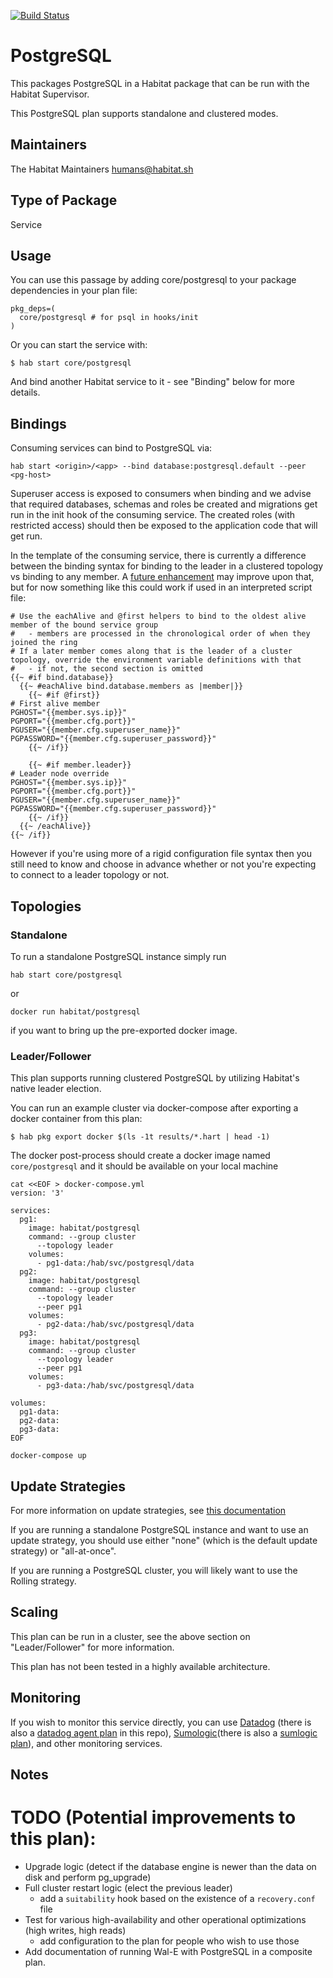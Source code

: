 [![Build Status](https://dev.azure.com/chefcorp-partnerengineering/Chef%20Base%20Plans/_apis/build/status/chef-base-plans.postgresql?branchName=master)](https://dev.azure.com/chefcorp-partnerengineering/Chef%20Base%20Plans/_build/latest?definitionId=69&branchName=master)

# PostgreSQL

This packages PostgreSQL in a Habitat package that can be run with the Habitat Supervisor.

This PostgreSQL plan supports standalone and clustered modes.

## Maintainers

The Habitat Maintainers humans@habitat.sh

## Type of Package

Service

## Usage

You can use this passage by adding core/postgresql to your package dependencies in your plan file:

```
pkg_deps=(
  core/postgresql # for psql in hooks/init
)
```

Or you can start the service with:

```
$ hab start core/postgresql
```

And bind another Habitat service to it - see "Binding" below for more details.

## Bindings

Consuming services can bind to PostgreSQL via:

```
hab start <origin>/<app> --bind database:postgresql.default --peer <pg-host>
```

Superuser access is exposed to consumers when binding and we advise that required databases, schemas and roles be created and migrations get run in the init hook of the consuming service. The created roles (with restricted access) should then be exposed to the application code that will get run.

In the template of the consuming service, there is currently a difference between the binding syntax for binding to the leader in a clustered topology vs binding to any member.  A [future enhancement](https://github.com/habitat-sh/habitat/issues/4127) may improve upon that, but for now something like this could work if used in an interpreted script file:

```
# Use the eachAlive and @first helpers to bind to the oldest alive member of the bound service group
#   - members are processed in the chronological order of when they joined the ring
# If a later member comes along that is the leader of a cluster topology, override the environment variable definitions with that
#   - if not, the second section is omitted
{{~ #if bind.database}}
  {{~ #eachAlive bind.database.members as |member|}}
    {{~ #if @first}}
# First alive member
PGHOST="{{member.sys.ip}}"
PGPORT="{{member.cfg.port}}"
PGUSER="{{member.cfg.superuser_name}}"
PGPASSWORD="{{member.cfg.superuser_password}}"
    {{~ /if}}

    {{~ #if member.leader}}
# Leader node override
PGHOST="{{member.sys.ip}}"
PGPORT="{{member.cfg.port}}"
PGUSER="{{member.cfg.superuser_name}}"
PGPASSWORD="{{member.cfg.superuser_password}}"
    {{~ /if}}
  {{~ /eachAlive}}
{{~ /if}}
```

However if you're using more of a rigid configuration file syntax then you still need to know and choose in advance whether or not you're expecting to connect to a leader topology or not.

## Topologies

### Standalone

To run a standalone PostgreSQL instance simply run
```
hab start core/postgresql
```
or
```
docker run habitat/postgresql
```
if you want to bring up the pre-exported docker image.

### Leader/Follower

This plan supports running clustered PostgreSQL by utilizing Habitat's native leader election.

You can run an example cluster via docker-compose after exporting a docker container from this plan:
```
$ hab pkg export docker $(ls -1t results/*.hart | head -1)
```

The docker post-process should create a docker image named `core/postgresql` and it should be available on your local machine

```
cat <<EOF > docker-compose.yml
version: '3'

services:
  pg1:
    image: habitat/postgresql
    command: --group cluster
      --topology leader
    volumes:
      - pg1-data:/hab/svc/postgresql/data
  pg2:
    image: habitat/postgresql
    command: --group cluster
      --topology leader
      --peer pg1
    volumes:
      - pg2-data:/hab/svc/postgresql/data
  pg3:
    image: habitat/postgresql
    command: --group cluster
      --topology leader
      --peer pg1
    volumes:
      - pg3-data:/hab/svc/postgresql/data

volumes:
  pg1-data:
  pg2-data:
  pg3-data:
EOF

docker-compose up
```

## Update Strategies

For more information on update strategies, see [this documentation](https://www.habitat.sh/docs/using-habitat/#update-strategy)

If you are running a standalone PostgreSQL instance and want to use an update strategy, you should use either "none" (which is the default update strategy) or "all-at-once".

If you are running a PostgreSQL cluster, you will likely want to use the Rolling strategy.

## Scaling

This plan can be run in a cluster, see the above section on "Leader/Follower" for more information.

This plan has not been tested in a highly available architecture.

## Monitoring

If you wish to monitor this service directly, you can use [Datadog](https://www.datadoghq.com/) (there is also a [datadog agent plan](./dd-agent) in this repo), [Sumologic](https://www.sumologic.com/)(there is also a [sumlogic plan](./sumologic)), and other monitoring services.

## Notes

# TODO (Potential improvements to this plan):
- Upgrade logic (detect if the database engine is newer than the data on disk and perform pg_upgrade)
- Full cluster restart logic (elect the previous leader)
  - add a `suitability` hook based on the existence of a `recovery.conf` file
- Test for various high-availability and other operational optimizations (high writes, high reads)
  - add configuration to the plan for people who wish to use those
- Add documentation of running Wal-E with PostgreSQL in a composite plan.
